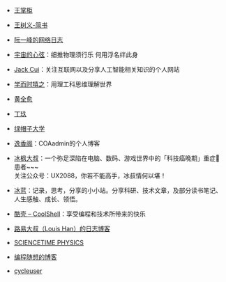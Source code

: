 - [王掌柜](https://since1989.org/)  

- [王树义-简书](https://www.jianshu.com/u/7618ab4a30e4) 

- [阮一峰的网络日志](http://www.ruanyifeng.com/blog/)

- [宇宙的心弦](https://www.physixfan.com/)：细推物理须行乐 何用浮名绊此身 

- [Jack Cui](https://cuijiahua.com)：关注互联网以及分享人工智能相关知识的个人网站  

- [学而时嘻之](https://www.geekonomics10000.com/)：用理工科思维理解世界

- [黄全愈](http://blog.sina.com.cn/s/articlelist_1222838993_0_1.html)

- [丁玖](http://www.math.usm.edu/jding/)

- [绿帽子大学](https://lmzdx.com/)

- [逸香阁](http://www.coaadmin.cn/)：COAadmin的个人博客

- [冰枫大叔](https://www.jianshu.com/u/d53595364c3e)：一个弥足深陷在电脑、数码、游戏世界中的「科技癌晚期」重症🏥患者~~~  
关注公众号：UX2088，你若不能高手，冰叔情何以堪！

- [冰蓝](http://lanbing510.info/)：记录，思考，分享的小小站。分享科研、技术文章，及部分读书笔记、人生感触、成长、领悟。

- [酷壳 – CoolShell](https://coolshell.cn/)：享受编程和技术所带来的快乐

- [路易大叔（Louis Han）的日志博客](http://louishan.com)

- [SCIENCETIME PHYSICS](https://st-phys.blogspot.com/)

- [编程随想的博客](https://program-think.blogspot.com/)

- [cycleuser](https://blog.cycleuser.org)